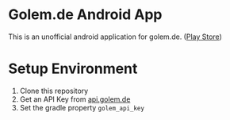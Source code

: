 # Golem.de Android App
This is an unofficial android application for golem.de. ([Play Store](https://play.google.com/store/apps/details?id=de.eknoes.inofficialgolem))

# Setup Environment
1. Clone this repository
2. Get an API Key from [api.golem.de](http://api.golem.de/)
3. Set the gradle property ```golem_api_key```

